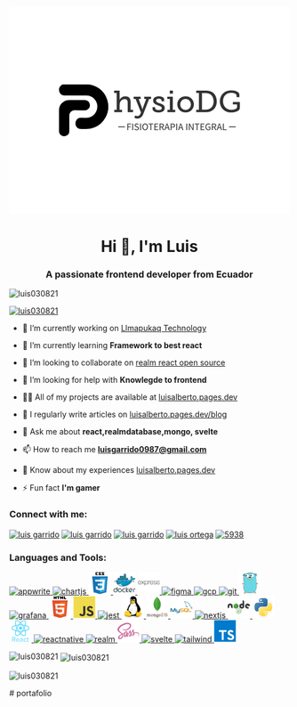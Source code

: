 <svg data-v-0dd9719b="" version="1.0" xmlns="http://www.w3.org/2000/svg" xmlns:xlink="http://www.w3.org/1999/xlink" width="100%" height="100%" viewBox="0 0 340.000000 250.000000" preserveAspectRatio="xMidYMid meet" color-interpolation-filters="sRGB" style="margin: auto;"> <rect data-v-0dd9719b="" x="0" y="0" width="100%" height="100%" fill="#fff" fill-opacity="1" class="background"></rect> <rect data-v-0dd9719b="" x="0" y="0" width="100%" height="100%" fill="url(#watermark)" fill-opacity="1" class="watermarklayer"></rect> <g data-v-0dd9719b="" fill="#333" class="icon-text-wrapper icon-svg-group iconsvg" transform="translate(60.18000030517578,93.53861808776855)"><g class="iconsvg-imagesvg" transform="translate(0,0)"><g><rect fill="#333" fill-opacity="0" stroke-width="2" x="0" y="0" width="60" height="62.92276230926537" class="image-rect"></rect> <svg x="0" y="0" width="60" height="62.92276230926537" filtersec="colorsb7288758679" class="image-svg-svg primary" style="overflow: visible;"><svg xmlns="http://www.w3.org/2000/svg" viewBox="-0.002133648144081235 0 89.49066162109375 93.849609375"><title>资源 28</title><path d="M30.94 0h19.17a39.62 39.62 0 0 1 37.13 27.33c4.5 14 2.23 26.88-6.67 38.41A38.37 38.37 0 0 1 57.49 80a54.32 54.32 0 0 1-11.49.78 58.25 58.25 0 0 1-7.71-.13c-6.29-.84-9.9-7.29-7.75-13.53a9.81 9.81 0 0 1 9-6.55c4 0 8.06.15 12.06-.14 14.25-1 22.71-18 15.17-30.28-4-6.59-9.87-9.93-17.56-9.92H10.15A10 10 0 0 1 .06 11 10.06 10.06 0 0 1 8 .17a9.91 9.91 0 0 1 2-.15z" fill="#000000"></path><path d="M0 65.1V47.81c0-9.24 5.34-16.31 14.24-18.76a17 17 0 0 1 4.38-.58q14-.07 28.09 0a9.38 9.38 0 0 1 .54 18.75c-6.17 0-12.35-.13-18.53-.27a9.43 9.43 0 0 0-9.91 9.57v27.75a9.07 9.07 0 0 1-5.41 8.65A9.34 9.34 0 0 1 0 84.31V65.1z" fill="#000000"></path></svg></svg> <!----></g></g> <g transform="translate(67,7.233381271362305)"><g data-gra="path-name" fill-rule="" class="tp-name iconsvg-namesvg" transform="translate(0,0)"><g transform="scale(1)"><g><path d="M1.18 0L10.65 0 10.65-2.77 7.69-2.77 7.69-8.76C7.69-12.75 10.28-15.86 13.94-15.86 16.93-15.86 17.49-13.79 17.49-11.16L17.49 0 23.99 0 23.99-2.77 21.07-2.77 21.07-11.98C21.07-16.75 19.04-19.15 14.64-19.15 10.91-19.15 8.47-16.67 7.65-14.86L7.58-14.86C7.58-14.86 7.69-15.53 7.69-16.41L7.69-26.1 1-26.1 1-23.33 4.14-23.33 4.14-2.77 1.18-2.77ZM26.73 3.88L25.51 6.58C25.51 6.58 27.13 7.76 29.54 7.76 32.42 7.76 34.86 6.14 36.12 2.96L43.51-15.93 45.84-15.93 45.84-18.71 37.56-18.71 37.56-15.93 39.96-15.93 35.82-4.81C35.53-3.99 35.38-3.18 35.38-3.18L35.27-3.18C35.27-3.18 35.19-3.99 34.94-4.81L30.76-15.93 33.23-15.93 33.23-18.71 24.7-18.71 24.7-15.93 27.06-15.93 33.6 0.33 32.83 2.18C32.2 3.66 30.98 4.77 29.39 4.77 27.8 4.77 26.73 3.88 26.73 3.88ZM47.65-4.03C47.65-1.07 51.57 0.44 54.97 0.44 59.22 0.44 62.48-1.52 62.48-5.06 62.48-8.54 59.19-9.76 56.3-10.72 54.05-11.5 51.98-12.24 51.98-14.01 51.98-15.53 53.53-16.27 55.3-16.27 57.12-16.27 58.6-15.49 58.6-14.34L58.6-13.12 61.74-13.12 61.74-15.38C61.74-18.11 57.89-19.15 55.27-19.15 52.01-19.15 48.35-17.67 48.35-13.97 48.35-10.57 51.42-9.32 54.2-8.28 56.78-7.36 58.85-6.77 58.85-4.88 58.85-3.33 57.19-2.48 55.08-2.48 53.01-2.48 50.79-3.22 50.79-4.81L50.79-6.03 47.65-6.03ZM68.58-22.44L72.35-22.44 72.35-26.1 68.58-26.1ZM65.73 0L75.19 0 75.19-2.77 72.24-2.77 72.24-18.71 65.55-18.71 65.55-15.93 68.65-15.93 68.65-2.77 65.73-2.77ZM77.67-9.39C77.67-3.7 82.18 0.44 87.76 0.44 93.35 0.44 97.86-3.7 97.86-9.39 97.86-15.05 93.35-19.15 87.76-19.15 82.18-19.15 77.67-15.05 77.67-9.39ZM81.33-9.39C81.33-13.27 84.21-16.04 87.76-16.04 91.28-16.04 94.2-13.27 94.2-9.39 94.2-5.47 91.28-2.66 87.76-2.66 84.21-2.66 81.33-5.47 81.33-9.39ZM100.7 0L111.87 0C113.94 0 115.67-0.15 117.38-0.7 122.48-2.33 125.62-6.73 125.62-13.05 125.62-19.41 122.37-23.92 117.38-25.47 115.64-25.99 114.01-26.1 111.83-26.1L100.7-26.1 100.7-23.25 103.96-23.25 103.96-2.88 100.7-2.88ZM107.65-3.03L107.65-23.07 111.65-23.07C113.35-23.07 114.68-22.99 116.12-22.48 119.59-21.22 121.77-17.86 121.77-13.05 121.77-8.28 119.59-4.92 116.08-3.7 114.75-3.18 113.35-3.03 111.65-3.03ZM129.35-13.12C129.35-5.4 134.97 0.44 142.99 0.44 146.91 0.44 153.64-1 153.64-5.03L153.64-12.35 145.14-12.35 145.14-9.46 150.24-9.46 150.24-6.03C150.24-3.48 145.58-2.77 143.25-2.77 137.12-2.77 133.2-7.21 133.2-13.23 133.2-19.22 137.04-23.36 143.14-23.36 146.21-23.36 149.65-22.29 149.65-20.11L149.65-18.19 153.05-18.19 153.05-21.4C153.05-24.7 147.62-26.54 143.03-26.54 134.9-26.54 129.35-20.85 129.35-13.12Z" transform="translate(-1, 26.540000915527344)"></path></g> <!----> <!----> <!----> <!----> <!----> <!----> <!----></g></g> <g data-gra="path-slogan" fill-rule="" class="tp-slogan iconsvg-slogansvg" fill="#333" transform="translate(5,40.30000305175781)"><rect x="0" height="1" y="3.580000400543213" width="8.104999542236328"></rect> <rect height="1" y="3.580000400543213" width="8.104999542236328" x="134.5349998474121"></rect> <g transform="translate(11.104999542236328,0)"><g transform="scale(1)"><path d="M1.08 0L1.08-7.87L5.62-7.87L5.62-7.03L2.08-7.03L2.08-4.37L5.08-4.37L5.08-3.53L2.08-3.53L2.08 0L1.08 0ZM7.01 0L7.01-7.87L8.00-7.87L8.00 0L7.01 0ZM9.59-1.02L10.19-1.72Q10.61-1.27 11.18-1.00Q11.75-0.73 12.36-0.73L12.36-0.73Q13.14-0.73 13.57-1.09Q14.00-1.44 14.00-2.02L14.00-2.02Q14.00-2.32 13.90-2.53Q13.80-2.74 13.63-2.89Q13.45-3.04 13.21-3.16Q12.97-3.28 12.70-3.41L12.70-3.41L11.57-3.90Q11.29-4.02 11.00-4.19Q10.72-4.36 10.49-4.60Q10.26-4.84 10.12-5.17Q9.97-5.50 9.97-5.93L9.97-5.93Q9.97-6.37 10.16-6.76Q10.34-7.14 10.67-7.42Q11.00-7.70 11.45-7.86Q11.90-8.02 12.44-8.02L12.44-8.02Q13.15-8.02 13.75-7.75Q14.35-7.48 14.77-7.04L14.77-7.04L14.23-6.40Q13.87-6.74 13.43-6.94Q13.00-7.14 12.44-7.14L12.44-7.14Q11.78-7.14 11.38-6.83Q10.98-6.53 10.98-5.99L10.98-5.99Q10.98-5.70 11.09-5.50Q11.21-5.30 11.40-5.15Q11.59-5.00 11.82-4.89Q12.05-4.78 12.29-4.68L12.29-4.68L13.40-4.20Q13.74-4.06 14.04-3.87Q14.34-3.68 14.56-3.44Q14.77-3.19 14.90-2.86Q15.02-2.53 15.02-2.10L15.02-2.10Q15.02-1.63 14.84-1.22Q14.65-0.82 14.30-0.51Q13.96-0.20 13.46-0.03Q12.97 0.14 12.35 0.14L12.35 0.14Q11.52 0.14 10.81-0.17Q10.10-0.48 9.59-1.02L9.59-1.02ZM16.57 0L16.57-7.87L17.57-7.87L17.57 0L16.57 0ZM22.63 0.14L22.63 0.14Q21.89 0.14 21.27-0.14Q20.65-0.43 20.21-0.97Q19.76-1.50 19.52-2.26Q19.27-3.02 19.27-3.97L19.27-3.97Q19.27-4.92 19.52-5.67Q19.76-6.42 20.21-6.94Q20.65-7.46 21.27-7.74Q21.89-8.02 22.63-8.02L22.63-8.02Q23.38-8.02 23.99-7.73Q24.61-7.45 25.06-6.93Q25.51-6.41 25.76-5.66Q26.00-4.91 26.00-3.97L26.00-3.97Q26.00-3.02 25.76-2.26Q25.51-1.50 25.06-0.97Q24.61-0.43 23.99-0.14Q23.38 0.14 22.63 0.14ZM22.63-0.73L22.63-0.73Q23.16-0.73 23.59-0.96Q24.01-1.19 24.32-1.61Q24.62-2.04 24.79-2.63Q24.96-3.23 24.96-3.97L24.96-3.97Q24.96-4.70 24.79-5.29Q24.62-5.88 24.32-6.29Q24.01-6.70 23.59-6.92Q23.16-7.14 22.63-7.14L22.63-7.14Q22.10-7.14 21.68-6.92Q21.25-6.70 20.95-6.29Q20.64-5.88 20.47-5.29Q20.30-4.70 20.30-3.97L20.30-3.97Q20.30-3.23 20.47-2.63Q20.64-2.04 20.95-1.61Q21.25-1.19 21.68-0.96Q22.10-0.73 22.63-0.73ZM29.09 0L29.09-7.03L26.71-7.03L26.71-7.87L32.47-7.87L32.47-7.03L30.10-7.03L30.10 0L29.09 0ZM33.89 0L33.89-7.87L38.42-7.87L38.42-7.03L34.88-7.03L34.88-4.56L37.87-4.56L37.87-3.71L34.88-3.71L34.88-0.85L38.54-0.85L38.54 0L33.89 0ZM41.21-7.07L41.21-4.14L42.53-4.14Q43.45-4.14 43.94-4.52Q44.44-4.90 44.44-5.66L44.44-5.66Q44.44-6.44 43.94-6.76Q43.45-7.07 42.53-7.07L42.53-7.07L41.21-7.07ZM45.66 0L44.53 0L42.64-3.32L41.21-3.32L41.21 0L40.21 0L40.21-7.87L42.67-7.87Q43.27-7.87 43.78-7.76Q44.29-7.64 44.66-7.38Q45.02-7.12 45.23-6.70Q45.43-6.28 45.43-5.66L45.43-5.66Q45.43-4.74 44.95-4.19Q44.47-3.64 43.67-3.43L43.67-3.43L45.66 0ZM48.05-3.20L50.41-3.20L50.04-4.40Q49.82-5.06 49.63-5.72Q49.44-6.37 49.25-7.06L49.25-7.06L49.20-7.06Q49.02-6.37 48.83-5.72Q48.64-5.06 48.42-4.40L48.42-4.40L48.05-3.20ZM51.41 0L50.66-2.40L47.80-2.40L47.04 0L46.02 0L48.68-7.87L49.81-7.87L52.48 0L51.41 0ZM53.59 0L53.59-7.87L56.00-7.87Q56.65-7.87 57.19-7.75Q57.73-7.63 58.11-7.36Q58.49-7.09 58.70-6.65Q58.91-6.20 58.91-5.56L58.91-5.56Q58.91-4.93 58.70-4.48Q58.49-4.02 58.10-3.72Q57.72-3.42 57.19-3.27Q56.65-3.12 56.00-3.12L56.00-3.12L54.59-3.12L54.59 0L53.59 0ZM54.59-3.94L55.88-3.94Q56.92-3.94 57.41-4.33Q57.91-4.72 57.91-5.56L57.91-5.56Q57.91-6.41 57.41-6.74Q56.90-7.07 55.88-7.07L55.88-7.07L54.59-7.07L54.59-3.94ZM60.50 0L60.50-7.87L61.50-7.87L61.50 0L60.50 0ZM64.64-3.20L67.01-3.20L66.64-4.40Q66.42-5.06 66.23-5.72Q66.04-6.37 65.84-7.06L65.84-7.06L65.80-7.06Q65.62-6.37 65.42-5.72Q65.23-5.06 65.02-4.40L65.02-4.40L64.64-3.20ZM68.00 0L67.26-2.40L64.39-2.40L63.64 0L62.62 0L65.28-7.87L66.41-7.87L69.07 0L68.00 0ZM72.61 0L72.61-7.87L73.61-7.87L73.61 0L72.61 0ZM75.77 0L75.77-7.87L76.80-7.87L79.64-2.93L80.50-1.30L80.54-1.30Q80.51-1.90 80.47-2.54Q80.42-3.18 80.42-3.80L80.42-3.80L80.42-7.87L81.37-7.87L81.37 0L80.34 0L77.48-4.96L76.63-6.58L76.58-6.58Q76.63-5.98 76.67-5.36Q76.72-4.74 76.72-4.12L76.72-4.12L76.72 0L75.77 0ZM85.16 0L85.16-7.03L82.79-7.03L82.79-7.87L88.55-7.87L88.55-7.03L86.17-7.03L86.17 0L85.16 0ZM89.96 0L89.96-7.87L94.50-7.87L94.50-7.03L90.96-7.03L90.96-4.56L93.95-4.56L93.95-3.71L90.96-3.71L90.96-0.85L94.62-0.85L94.62 0L89.96 0ZM95.83-3.94L95.83-3.94Q95.83-4.88 96.10-5.64Q96.37-6.40 96.86-6.92Q97.34-7.45 98.00-7.73Q98.66-8.02 99.46-8.02L99.46-8.02Q100.27-8.02 100.82-7.71Q101.36-7.40 101.71-7.04L101.71-7.04L101.15-6.41Q100.85-6.72 100.46-6.93Q100.07-7.14 99.47-7.14L99.47-7.14Q98.87-7.14 98.39-6.92Q97.91-6.70 97.57-6.28Q97.24-5.87 97.05-5.28Q96.86-4.69 96.86-3.96L96.86-3.96Q96.86-3.22 97.04-2.62Q97.21-2.03 97.54-1.61Q97.87-1.19 98.36-0.96Q98.84-0.73 99.48-0.73L99.48-0.73Q99.90-0.73 100.28-0.86Q100.66-0.98 100.90-1.20L100.90-1.20L100.90-3.25L99.23-3.25L99.23-4.08L101.81-4.08L101.81-0.77Q101.42-0.37 100.79-0.11Q100.16 0.14 99.37 0.14L99.37 0.14Q98.59 0.14 97.94-0.13Q97.30-0.41 96.83-0.93Q96.36-1.45 96.10-2.21Q95.83-2.98 95.83-3.94ZM104.69-7.07L104.69-4.14L106.01-4.14Q106.93-4.14 107.42-4.52Q107.92-4.90 107.92-5.66L107.92-5.66Q107.92-6.44 107.42-6.76Q106.93-7.07 106.01-7.07L106.01-7.07L104.69-7.07ZM109.14 0L108.01 0L106.12-3.32L104.69-3.32L104.69 0L103.69 0L103.69-7.87L106.15-7.87Q106.75-7.87 107.26-7.76Q107.77-7.64 108.14-7.38Q108.50-7.12 108.71-6.70Q108.91-6.28 108.91-5.66L108.91-5.66Q108.91-4.74 108.43-4.19Q107.95-3.64 107.15-3.43L107.15-3.43L109.14 0ZM111.53-3.20L113.89-3.20L113.52-4.40Q113.30-5.06 113.11-5.72Q112.92-6.37 112.73-7.06L112.73-7.06L112.68-7.06Q112.50-6.37 112.31-5.72Q112.12-5.06 111.90-4.40L111.90-4.40L111.53-3.20ZM114.89 0L114.14-2.40L111.28-2.40L110.52 0L109.50 0L112.16-7.87L113.29-7.87L115.96 0L114.89 0ZM117.07 0L117.07-7.87L118.07-7.87L118.07-0.85L121.51-0.85L121.51 0L117.07 0Z" transform="translate(-1.08, 8.016)"></path></g></g></g></g></g><defs v-gra="od"></defs></svg>
<h1 align="center">Hi 👋, I'm Luis</h1>
<h3 align="center">A passionate frontend developer from Ecuador</h3>

<p align="left"> <img src="https://komarev.com/ghpvc/?username=luis030821&label=Profile%20views&color=0e75b6&style=flat" alt="luis030821" /> </p>

<p align="left"> <a href="https://github.com/ryo-ma/github-profile-trophy"><img src="https://github-profile-trophy.vercel.app/?username=luis030821" alt="luis030821" /></a> </p>

- 🔭 I’m currently working on [Llmapukaq Technology](https://www.llampukaq.com/)

- 🌱 I’m currently learning **Framework to best react**

- 👯 I’m looking to collaborate on [realm react open source](https://realm.llampukaq.com/)

- 🤝 I’m looking for help with **Knowlegde to frontend**

- 👨‍💻 All of my projects are available at [luisalberto.pages.dev](luisalberto.pages.dev)

- 📝 I regularly write articles on [luisalberto.pages.dev/blog](luisalberto.pages.dev/blog)

- 💬 Ask me about **react,realmdatabase,mongo, svelte**

- 📫 How to reach me **luisgarrido0987@gmail.com**

- 📄 Know about my experiences [luisalberto.pages.dev](luisalberto.pages.dev)

- ⚡ Fun fact **I'm gamer**

<h3 align="left">Connect with me:</h3>
<p align="left">
<a href="https://linkedin.com/in/luis garrido" target="blank"><img align="center" src="https://raw.githubusercontent.com/rahuldkjain/github-profile-readme-generator/master/src/images/icons/Social/linked-in-alt.svg" alt="luis garrido" height="30" width="40" /></a>
<a href="https://fb.com/luis garrido" target="blank"><img align="center" src="https://raw.githubusercontent.com/rahuldkjain/github-profile-readme-generator/master/src/images/icons/Social/facebook.svg" alt="luis garrido" height="30" width="40" /></a>
<a href="https://instagram.com/luis garrido" target="blank"><img align="center" src="https://raw.githubusercontent.com/rahuldkjain/github-profile-readme-generator/master/src/images/icons/Social/instagram.svg" alt="luis garrido" height="30" width="40" /></a>
<a href="https://www.youtube.com/c/luis ortega" target="blank"><img align="center" src="https://raw.githubusercontent.com/rahuldkjain/github-profile-readme-generator/master/src/images/icons/Social/youtube.svg" alt="luis ortega" height="30" width="40" /></a>
<a href="https://discord.gg/5938" target="blank"><img align="center" src="https://raw.githubusercontent.com/rahuldkjain/github-profile-readme-generator/master/src/images/icons/Social/discord.svg" alt="5938" height="30" width="40" /></a>
</p>

<h3 align="left">Languages and Tools:</h3>
<p align="left"> <a href="https://appwrite.io" target="_blank" rel="noreferrer"> <img src="https://www.vectorlogo.zone/logos/appwriteio/appwriteio-icon.svg" alt="appwrite" width="40" height="40"/> </a> <a href="https://www.chartjs.org" target="_blank" rel="noreferrer"> <img src="https://www.chartjs.org/media/logo-title.svg" alt="chartjs" width="40" height="40"/> </a> <a href="https://www.w3schools.com/css/" target="_blank" rel="noreferrer"> <img src="https://raw.githubusercontent.com/devicons/devicon/master/icons/css3/css3-original-wordmark.svg" alt="css3" width="40" height="40"/> </a> <a href="https://www.docker.com/" target="_blank" rel="noreferrer"> <img src="https://raw.githubusercontent.com/devicons/devicon/master/icons/docker/docker-original-wordmark.svg" alt="docker" width="40" height="40"/> </a> <a href="https://expressjs.com" target="_blank" rel="noreferrer"> <img src="https://raw.githubusercontent.com/devicons/devicon/master/icons/express/express-original-wordmark.svg" alt="express" width="40" height="40"/> </a> <a href="https://www.figma.com/" target="_blank" rel="noreferrer"> <img src="https://www.vectorlogo.zone/logos/figma/figma-icon.svg" alt="figma" width="40" height="40"/> </a> <a href="https://cloud.google.com" target="_blank" rel="noreferrer"> <img src="https://www.vectorlogo.zone/logos/google_cloud/google_cloud-icon.svg" alt="gcp" width="40" height="40"/> </a> <a href="https://git-scm.com/" target="_blank" rel="noreferrer"> <img src="https://www.vectorlogo.zone/logos/git-scm/git-scm-icon.svg" alt="git" width="40" height="40"/> </a> <a href="https://golang.org" target="_blank" rel="noreferrer"> <img src="https://raw.githubusercontent.com/devicons/devicon/master/icons/go/go-original.svg" alt="go" width="40" height="40"/> </a> <a href="https://grafana.com" target="_blank" rel="noreferrer"> <img src="https://www.vectorlogo.zone/logos/grafana/grafana-icon.svg" alt="grafana" width="40" height="40"/> </a> <a href="https://www.w3.org/html/" target="_blank" rel="noreferrer"> <img src="https://raw.githubusercontent.com/devicons/devicon/master/icons/html5/html5-original-wordmark.svg" alt="html5" width="40" height="40"/> </a> <a href="https://developer.mozilla.org/en-US/docs/Web/JavaScript" target="_blank" rel="noreferrer"> <img src="https://raw.githubusercontent.com/devicons/devicon/master/icons/javascript/javascript-original.svg" alt="javascript" width="40" height="40"/> </a> <a href="https://jestjs.io" target="_blank" rel="noreferrer"> <img src="https://www.vectorlogo.zone/logos/jestjsio/jestjsio-icon.svg" alt="jest" width="40" height="40"/> </a> <a href="https://www.linux.org/" target="_blank" rel="noreferrer"> <img src="https://raw.githubusercontent.com/devicons/devicon/master/icons/linux/linux-original.svg" alt="linux" width="40" height="40"/> </a> <a href="https://www.mongodb.com/" target="_blank" rel="noreferrer"> <img src="https://raw.githubusercontent.com/devicons/devicon/master/icons/mongodb/mongodb-original-wordmark.svg" alt="mongodb" width="40" height="40"/> </a> <a href="https://www.mysql.com/" target="_blank" rel="noreferrer"> <img src="https://raw.githubusercontent.com/devicons/devicon/master/icons/mysql/mysql-original-wordmark.svg" alt="mysql" width="40" height="40"/> </a> <a href="https://nextjs.org/" target="_blank" rel="noreferrer"> <img src="https://cdn.worldvectorlogo.com/logos/nextjs-2.svg" alt="nextjs" width="40" height="40"/> </a> <a href="https://nodejs.org" target="_blank" rel="noreferrer"> <img src="https://raw.githubusercontent.com/devicons/devicon/master/icons/nodejs/nodejs-original-wordmark.svg" alt="nodejs" width="40" height="40"/> </a> <a href="https://www.python.org" target="_blank" rel="noreferrer"> <img src="https://raw.githubusercontent.com/devicons/devicon/master/icons/python/python-original.svg" alt="python" width="40" height="40"/> </a> <a href="https://reactjs.org/" target="_blank" rel="noreferrer"> <img src="https://raw.githubusercontent.com/devicons/devicon/master/icons/react/react-original-wordmark.svg" alt="react" width="40" height="40"/> </a> <a href="https://reactnative.dev/" target="_blank" rel="noreferrer"> <img src="https://reactnative.dev/img/header_logo.svg" alt="reactnative" width="40" height="40"/> </a> <a href="https://realm.io/" target="_blank" rel="noreferrer"> <img src="https://raw.githubusercontent.com/bestofjs/bestofjs-webui/8665e8c267a0215f3159df28b33c365198101df5/public/logos/realm.svg" alt="realm" width="40" height="40"/> </a> <a href="https://sass-lang.com" target="_blank" rel="noreferrer"> <img src="https://raw.githubusercontent.com/devicons/devicon/master/icons/sass/sass-original.svg" alt="sass" width="40" height="40"/> </a> <a href="https://svelte.dev" target="_blank" rel="noreferrer"> <img src="https://upload.wikimedia.org/wikipedia/commons/1/1b/Svelte_Logo.svg" alt="svelte" width="40" height="40"/> </a> <a href="https://tailwindcss.com/" target="_blank" rel="noreferrer"> <img src="https://www.vectorlogo.zone/logos/tailwindcss/tailwindcss-icon.svg" alt="tailwind" width="40" height="40"/> </a> <a href="https://www.typescriptlang.org/" target="_blank" rel="noreferrer"> <img src="https://raw.githubusercontent.com/devicons/devicon/master/icons/typescript/typescript-original.svg" alt="typescript" width="40" height="40"/> </a> </p>

<p><img align="left" src="https://github-readme-stats.vercel.app/api/top-langs?username=luis030821&show_icons=true&locale=en&layout=compact" alt="luis030821" /></p>

<p>&nbsp;<img align="center" src="https://github-readme-stats.vercel.app/api?username=luis030821&show_icons=true&locale=en" alt="luis030821" /></p>

<p><img align="center" src="https://github-readme-streak-stats.herokuapp.com/?user=luis030821&" alt="luis030821" /></p>

#   p o r t a f o l i o 
 
 